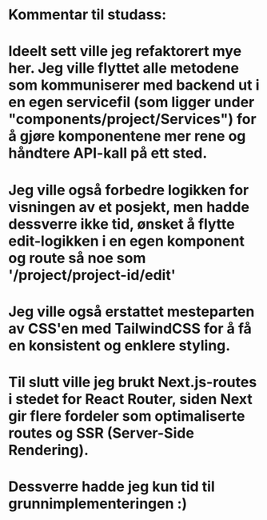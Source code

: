 # Kommentar til studass:
# Ideelt sett ville jeg refaktorert mye her. Jeg ville flyttet alle metodene som kommuniserer med backend ut i en egen servicefil (som ligger under "components/project/Services") for å gjøre komponentene mer rene og håndtere API-kall på ett sted. 
# Jeg ville også forbedre logikken for visningen av et posjekt, men hadde dessverre ikke tid, ønsket å flytte edit-logikken i en egen komponent og route så noe som '/project/project-id/edit'
# Jeg ville også erstattet mesteparten av CSS'en med TailwindCSS for å få en konsistent og enklere styling. 
# Til slutt ville jeg brukt Next.js-routes i stedet for React Router, siden Next gir flere fordeler som optimaliserte routes og SSR (Server-Side Rendering). 
# Dessverre hadde jeg kun tid til grunnimplementeringen :)
